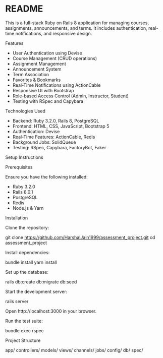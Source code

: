 # README

This is a full-stack Ruby on Rails 8 application for managing courses, assignments, announcements, and terms. It includes authentication, real-time notifications, and responsive design.

Features

* User Authentication using Devise
* Course Management (CRUD operations)
* Assignment Management
* Announcement System
* Term Association
* Favorites & Bookmarks
* Real-Time Notifications using ActionCable
* Responsive UI with Bootstrap
* Role-based Access Control (Admin, Instructor, Student)
* Testing with RSpec and Capybara

Technologies Used

* Backend: Ruby 3.2.0, Rails 8, PostgreSQL
* Frontend: HTML, CSS, JavaScript, Bootstrap 5
* Authentication: Devise
* Real-Time Features: ActionCable, Redis
* Background Jobs: SolidQueue
* Testing: RSpec, Capybara, FactoryBot, Faker

Setup Instructions

Prerequisites

Ensure you have the following installed:

* Ruby 3.2.0
* Rails 8.0.1
* PostgreSQL
* Redis
* Node.js & Yarn

Installation

Clone the repository:

git clone https://github.com/HarshalJain1999/assessment_project.git
cd assessment_project

Install dependencies:

bundle install
yarn install

Set up the database:

rails db:create db:migrate db:seed

Start the development server:

rails server

Open http://localhost:3000 in your browser.

Run the test suite:

bundle exec rspec

Project Structure

app/
  controllers/
  models/
  views/
  channels/
  jobs/
config/
db/
spec/

